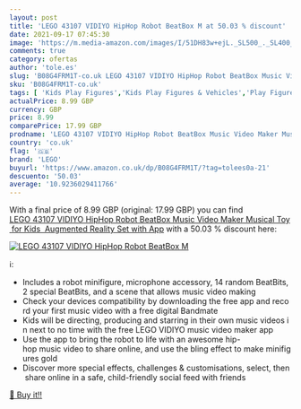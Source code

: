 ```yaml
---
layout: post
title: 'LEGO 43107 VIDIYO HipHop Robot BeatBox M at 50.03 % discount'
date: 2021-09-17 07:45:30
image: 'https://m.media-amazon.com/images/I/51DH83w+ejL._SL500_._SL400_.jpg'
comments: true
category: ofertas
author: 'tole.es'
slug: 'B08G4FRM1T-co.uk LEGO 43107 VIDIYO HipHop Robot BeatBox Music Video...'
sku: 'B08G4FRM1T-co.uk'
tags: [ 'Kids Play Figures','Kids Play Figures & Vehicles','Play Figure Playsets','Toys & Games','Toys Store','lego', ]
actualPrice: 8.99 GBP
currency: GBP
price: 8.99
comparePrice: 17.99 GBP
prodname: 'LEGO 43107 VIDIYO HipHop Robot BeatBox Music Video Maker Musical Toy for Kids  Augmented Reality Set with App'
country: 'co.uk'
flag: '🇬🇧'
brand: 'LEGO'
buyurl: 'https://www.amazon.co.uk/dp/B08G4FRM1T/?tag=tolees0a-21'
descuento: '50.03'
average: '10.9236029411766'
---
```


With a final price of 8.99 GBP (original: 17.99 GBP) you can find [LEGO 43107 VIDIYO HipHop Robot BeatBox Music Video Maker Musical Toy for Kids  Augmented Reality Set with App](https://www.amazon.co.uk/dp/B08G4FRM1T/?tag=tolees0a-21) with a  50.03 % discount here:

[![LEGO 43107 VIDIYO HipHop Robot BeatBox M](https://m.media-amazon.com/images/I/51DH83w+ejL._SL500_._SL400_.jpg)](https://www.amazon.co.uk/dp/B08G4FRM1T/?tag=tolees0a-21)

ℹ️:

- Includes a robot minifigure, microphone accessory, 14 random BeatBits, 2 special BeatBits, and a scene that allows music video making
- Check your devices compatibility by downloading the free app and record your first music video with a free digital Bandmate
- Kids will be directing, producing and starring in their own music videos in next to no time with the free LEGO VIDIYO music video maker app
- Use the app to bring the robot to life with an awesome hip-hop music video to share online, and use the bling effect to make minifigures gold
- Discover more special effects, challenges & customisations, select, then share online in a safe, child-friendly social feed with friends

[🛒 Buy it!!](https://www.amazon.co.uk/dp/B08G4FRM1T/?tag=tolees0a-21)
